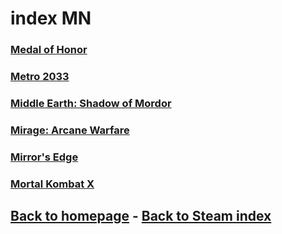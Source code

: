# index MN

### [Medal of Honor](MedalOfHonor/MedalOfHonor.md)    
### [Metro 2033](Metro2033/Metro2033.md)     
### [Middle Earth: Shadow of Mordor](ShadowofMordor/ShadowofMordor.md)     
### [Mirage: Arcane Warfare](MirageArcaneWarfare/MirageArcaneWarfare.md)    
### [Mirror's Edge](MirrorsEdge/MirrorsEdge.md)     
### [Mortal Kombat X](MKX/MKX.md)     

## [Back to homepage](/)  -  [Back to Steam index](/Steam/indexSteam.html)
